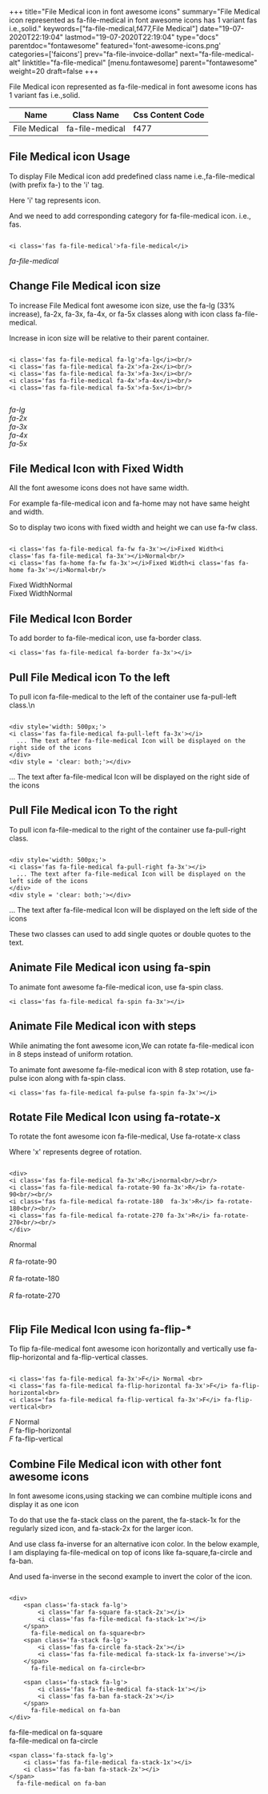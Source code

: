 +++
title="File Medical icon in font awesome icons"
summary="File Medical icon represented as fa-file-medical in font awesome icons has 1 variant fas i.e.,solid."
keywords=["fa-file-medical,f477,File Medical"]
date="19-07-2020T22:19:04"
lastmod="19-07-2020T22:19:04"
type="docs"
parentdoc="fontawesome"
featured='font-awesome-icons.png'
categories=['faicons']
prev="fa-file-invoice-dollar"
next="fa-file-medical-alt"
linktitle="fa-file-medical"
[menu.fontawesome]
parent="fontawesome"
weight=20
draft=false
+++


File Medical icon represented as fa-file-medical in font awesome icons has 1 variant fas i.e.,solid.

<div class='table-responsive'><table class='table'><thead><tr><th>Name</th><th>Class Name</th><th>Css Content Code</th></tr></thead><tbody><tr><td>File Medical</td><td>fa-file-medical</td><td>f477</td></tr></tbody></table></div>



## File Medical icon Usage

To display File Medical icon add predefined class name i.e.,fa-file-medical (with prefix fa-) to the 'i' tag.

Here 'i' tag represents icon.

And we need to add corresponding category for fa-file-medical icon. i.e., fas.


```

<i class='fas fa-file-medical'>fa-file-medical</i>
```

<i class='fas fa-file-medical'>fa-file-medical</i>




## Change File Medical icon size
To increase File Medical font awesome icon size, use the fa-lg (33% increase), fa-2x, fa-3x, fa-4x, or fa-5x classes along with icon class fa-file-medical.

Increase in icon size will be relative to their parent container. 

```

<i class='fas fa-file-medical fa-lg'>fa-lg</i><br/>
<i class='fas fa-file-medical fa-2x'>fa-2x</i><br/>
<i class='fas fa-file-medical fa-3x'>fa-3x</i><br/>
<i class='fas fa-file-medical fa-4x'>fa-4x</i><br/>
<i class='fas fa-file-medical fa-5x'>fa-5x</i><br/>
            
```

<i class='fas fa-file-medical fa-lg'>fa-lg</i><br/>
<i class='fas fa-file-medical fa-2x'>fa-2x</i><br/>
<i class='fas fa-file-medical fa-3x'>fa-3x</i><br/>
<i class='fas fa-file-medical fa-4x'>fa-4x</i><br/>
<i class='fas fa-file-medical fa-5x'>fa-5x</i><br/>
            



## File Medical Icon with Fixed Width 

All the font awesome icons does not have same width.

For example fa-file-medical icon and fa-home may not have same height and width.

So to display two icons with fixed width and height we can use fa-fw class.


```

<i class='fas fa-file-medical fa-fw fa-3x'></i>Fixed Width<i class='fas fa-file-medical fa-3x'></i>Normal<br/>
<i class='fas fa-home fa-fw fa-3x'></i>Fixed Width<i class='fas fa-home fa-3x'></i>Normal<br/>
```

<i class='fas fa-file-medical fa-fw fa-3x'></i>Fixed Width<i class='fas fa-file-medical fa-3x'></i>Normal<br/>
<i class='fas fa-home fa-fw fa-3x'></i>Fixed Width<i class='fas fa-home fa-3x'></i>Normal<br/>



## File Medical Icon Border 

To add border to fa-file-medical icon, use fa-border class.


```
<i class='fas fa-file-medical fa-border fa-3x'></i>

```
<i class='fas fa-file-medical fa-border fa-3x'></i>





## Pull File Medical icon To the left

To pull icon fa-file-medical to the left of the container use fa-pull-left class.\n

```

<div style='width: 500px;'>
<i class='fas fa-file-medical fa-pull-left fa-3x'></i>
  ... The text after fa-file-medical Icon will be displayed on the right side of the icons
</div>
<div style = 'clear: both;'></div>
```

<div style='width: 500px;'>
<i class='fas fa-file-medical fa-pull-left fa-3x'></i>
  ... The text after fa-file-medical Icon will be displayed on the right side of the icons
</div>
<div style = 'clear: both;'></div>




## Pull File Medical icon To the right
To pull icon fa-file-medical to the right of the container use fa-pull-right class.

```

<div style='width: 500px;'>
<i class='fas fa-file-medical fa-pull-right fa-3x'></i>
  ... The text after fa-file-medical Icon will be displayed on the left side of the icons
</div>
<div style = 'clear: both;'></div>
```

<div style='width: 500px;'>
<i class='fas fa-file-medical fa-pull-right fa-3x'></i>
  ... The text after fa-file-medical Icon will be displayed on the left side of the icons
</div>
<div style = 'clear: both;'></div>

These two classes can used to add single quotes or double quotes to the text.


## Animate File Medical icon using fa-spin
To animate font awesome fa-file-medical icon, use fa-spin class.

```
<i class='fas fa-file-medical fa-spin fa-3x'></i>
```
<i class='fas fa-file-medical fa-spin fa-3x'></i>




## Animate File Medical icon with steps
While animating the font awesome icon,We can rotate fa-file-medical icon in 8 steps instead of uniform rotation.

To animate font awesome fa-file-medical icon with 8 step rotation, use fa-pulse icon along with fa-spin class.


```
<i class='fas fa-file-medical fa-pulse fa-spin fa-3x'></i>

```
<i class='fas fa-file-medical fa-pulse fa-spin fa-3x'></i>





## Rotate File Medical Icon using fa-rotate-x
To rotate the font awesome icon fa-file-medical, Use fa-rotate-x class

Where 'x' represents degree of rotation.


```

<div>
<i class='fas fa-file-medical fa-3x'>R</i>normal<br/><br/>
<i class='fas fa-file-medical fa-rotate-90 fa-3x'>R</i> fa-rotate-90<br/><br/> 
<i class='fas fa-file-medical fa-rotate-180  fa-3x'>R</i> fa-rotate-180<br/><br/> 
<i class='fas fa-file-medical fa-rotate-270 fa-3x'>R</i> fa-rotate-270<br/><br/>
</div>
```

<div>
<i class='fas fa-file-medical fa-3x'>R</i>normal<br/><br/>
<i class='fas fa-file-medical fa-rotate-90 fa-3x'>R</i> fa-rotate-90<br/><br/> 
<i class='fas fa-file-medical fa-rotate-180  fa-3x'>R</i> fa-rotate-180<br/><br/> 
<i class='fas fa-file-medical fa-rotate-270 fa-3x'>R</i> fa-rotate-270<br/><br/>
</div>




## Flip File Medical Icon using fa-flip-*
To flip fa-file-medical font awesome icon horizontally and vertically use fa-flip-horizontal and fa-flip-vertical classes. 

```

<i class='fas fa-file-medical fa-3x'>F</i> Normal <br>
<i class='fas fa-file-medical fa-flip-horizontal fa-3x'>F</i> fa-flip-horizontal<br>
<i class='fas fa-file-medical fa-flip-vertical fa-3x'>F</i> fa-flip-vertical<br>
```

<i class='fas fa-file-medical fa-3x'>F</i> Normal <br>
<i class='fas fa-file-medical fa-flip-horizontal fa-3x'>F</i> fa-flip-horizontal<br>
<i class='fas fa-file-medical fa-flip-vertical fa-3x'>F</i> fa-flip-vertical<br>




## Combine File Medical icon with other font awesome icons
In font awesome icons,using stacking we can combine multiple icons and display it as one icon 

To do that use the fa-stack class on the parent, the fa-stack-1x for the regularly sized icon, and fa-stack-2x for the larger icon.

And use class fa-inverse for an alternative icon color. 
In the below example, I am displaying fa-file-medical on top of icons like fa-square,fa-circle and fa-ban.

And used fa-inverse in the second example to invert the color of the icon.

```

<div>
    <span class='fa-stack fa-lg'>
        <i class='far fa-square fa-stack-2x'></i>
        <i class='fas fa-file-medical fa-stack-1x'></i>
    </span>
      fa-file-medical on fa-square<br>
    <span class='fa-stack fa-lg'>
        <i class='fas fa-circle fa-stack-2x'></i>
        <i class='fas fa-file-medical fa-stack-1x fa-inverse'></i>
    </span>
      fa-file-medical on fa-circle<br>

    <span class='fa-stack fa-lg'>
        <i class='fas fa-file-medical fa-stack-1x'></i>
        <i class='fas fa-ban fa-stack-2x'></i>
    </span>
      fa-file-medical on fa-ban
</div>
```

<div>
    <span class='fa-stack fa-lg'>
        <i class='far fa-square fa-stack-2x'></i>
        <i class='fas fa-file-medical fa-stack-1x'></i>
    </span>
      fa-file-medical on fa-square<br>
    <span class='fa-stack fa-lg'>
        <i class='fas fa-circle fa-stack-2x'></i>
        <i class='fas fa-file-medical fa-stack-1x fa-inverse'></i>
    </span>
      fa-file-medical on fa-circle<br>

    <span class='fa-stack fa-lg'>
        <i class='fas fa-file-medical fa-stack-1x'></i>
        <i class='fas fa-ban fa-stack-2x'></i>
    </span>
      fa-file-medical on fa-ban
</div>






